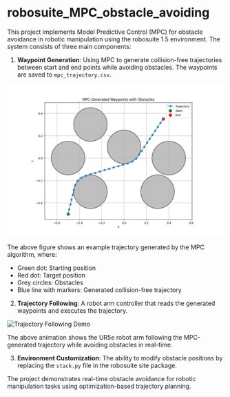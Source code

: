 # robosuite_MPC_obstacle_avoiding

This project implements Model Predictive Control (MPC) for obstacle avoidance in robotic manipulation using the robosuite 1.5 environment. The system consists of three main components:

1. **Waypoint Generation**: Using MPC to generate collision-free trajectories between start and end points while avoiding obstacles. The waypoints are saved to `mpc_trajectory.csv`.

![MPC Trajectory Planning](media/trajectory_plot.png)

The above figure shows an example trajectory generated by the MPC algorithm, where:
- Green dot: Starting position
- Red dot: Target position
- Grey circles: Obstacles
- Blue line with markers: Generated collision-free trajectory


2. **Trajectory Following**: A robot arm controller that reads the generated waypoints and executes the trajectory.

![Trajectory Following Demo](media/trajectory_following.gif)

The above animation shows the UR5e robot arm following the MPC-generated trajectory while avoiding obstacles in real-time.


3. **Environment Customization**: The ability to modify obstacle positions by replacing the `stack.py` file in the robosuite site package.

The project demonstrates real-time obstacle avoidance for robotic manipulation tasks using optimization-based trajectory planning.
